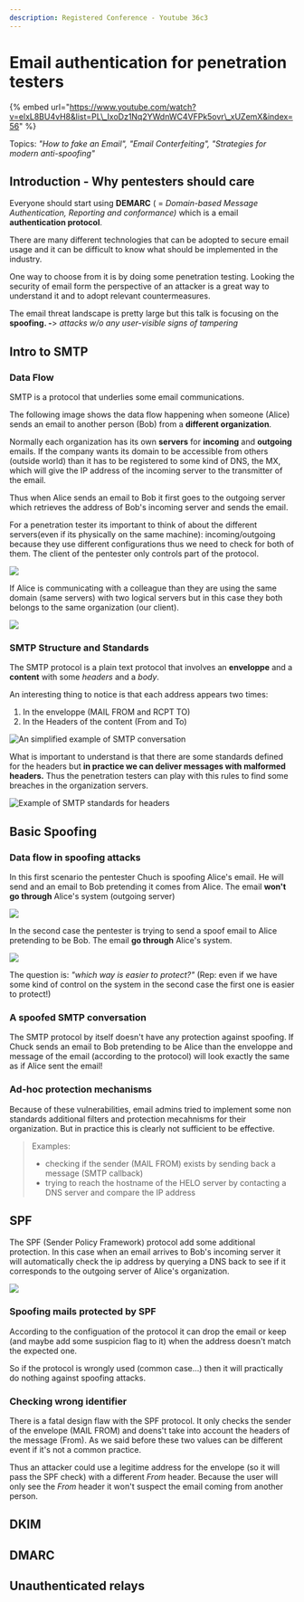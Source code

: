```yaml
---
description: Registered Conference - Youtube 36c3
---
```


# Email authentication for penetration testers

{% embed url="https://www.youtube.com/watch?v=elxL8BU4vH8&list=PL\_IxoDz1Nq2YWdnWC4VFPk5ovr\_xUZemX&index=56" %}

Topics: _"How to fake an Email", "Email Conterfeiting", "Strategies for modern anti-spoofing"_

## Introduction - Why pentesters should care

 Everyone should start using **DEMARC** \( = _Domain-based Message Authentication, Reporting and conformance\)_ which is a email **authentication protocol**.

There are many different technologies that can be adopted to secure email usage and it can be difficult to know what should be implemented in the industry.

One way to choose from it is by doing some penetration testing. Looking the security of email form the perspective of an attacker is a great way to understand it and to adopt relevant countermeasures.

The email threat landscape is pretty large but this talk is focusing on the **spoofing. -**&gt; _attacks w/o any user-visible signs of tampering_

## Intro to SMTP

### Data Flow

SMTP is a protocol that underlies some email communications.

The following image shows the data flow happening when someone \(Alice\) sends an email to another person \(Bob\) from a **different organization**.

Normally each organization has its own **servers** for **incoming** and **outgoing** emails. If the company wants its domain to be accessible from others \(outside world\) than it has to be registered to some kind of DNS, the MX, which will give the IP address of the incoming server to the transmitter of the email.

Thus when Alice sends an email to Bob it first goes to the outgoing server which retrieves the address of  Bob's incoming server and sends the email.

For a penetration tester its important to think of about the different servers\(even if its physically on the same machine\): incoming/outgoing because they use different configurations thus we need to check for both of them. The client of the pentester only controls part of the protocol.

![](.gitbook/assets/smtp.png)

If Alice is communicating with a colleague than they are using the same domain \(same servers\) with two logical servers but in this case they both belongs to the same organization \(our client\).

![](.gitbook/assets/smtp-2.png)

### SMTP Structure and Standards

The SMTP protocol is a plain text protocol that involves an **enveloppe** and a **content** with some _headers_ and a _body_.

An interesting thing to notice is that each address appears two times: 

1. In the enveloppe \(MAIL FROM and RCPT TO\)
2. In the Headers of the content \(From and To\)

![An simplified example of SMTP conversation](.gitbook/assets/smtp-3.png)

What is important to understand is that there are some standards defined for the headers but **in practice we can deliver messages with malformed headers.** Thus the penetration testers can play with this rules to find some breaches in the organization servers.

![Example of SMTP standards for headers](.gitbook/assets/smtp-standards.png)

## Basic Spoofing

### Data flow in spoofing attacks

In this first scenario the pentester Chuch is spoofing Alice's email. He will send and an email to Bob pretending it comes from Alice. The email **won't go through** Alice's system \(outgoing server\)

![](.gitbook/assets/spoofing-1.png)

In the second case the pentester is trying to send a spoof email to Alice pretending to be Bob. The email **go through** Alice's system.

![](.gitbook/assets/spoofing-2.png)

The question is: _"which way is easier to protect?"_ \(Rep: even if we have some kind of control on the system in the second case the first one is easier to protect!\)

### A spoofed SMTP conversation

The SMTP protocol by itself doesn't have any protection against spoofing. If Chuck sends an email to Bob pretending to be Alice than the enveloppe and message of the email \(according to the protocol\) will look exactly the same as if Alice sent the email!

### Ad-hoc protection mechanisms

Because of these vulnerabilities, email admins tried to implement some non standards additional filters and protection mecahnisms for their organization. But in practice this is clearly not sufficient to be effective.

> Examples: 
>
> * checking if the sender \(MAIL FROM\) exists by sending back a message \(SMTP callback\)
> * trying to reach  the hostname of the HELO server by contacting a DNS server and compare the IP address

## SPF

The SPF \(Sender Policy Framework\) protocol add some additional protection. In this case when an email arrives to Bob's incoming server it will automatically check the ip address by querying a DNS back to see if it corresponds to the outgoing server of Alice's organization. 

![](.gitbook/assets/spf.png)

### Spoofing mails protected by SPF

According to the configuation of the protocol it can drop the email or keep \(and maybe add some suspicion flag to it\) when the address doesn't match the expected one.  

So if the protocol is wrongly used \(common case...\) then it will practically do nothing against spoofing attacks.

### Checking wrong identifier

There is a fatal design flaw with the SPF protocol. It only checks the sender of the envelope \(MAIL FROM\) and doens't take into account the headers of the message \(From\). As we said before these two values can be different event if it's not a common practice. 

Thus an attacker could use a legitime address for the envelope \(so it will pass the SPF check\) with a different _From_ header. Because the user will only see the _From_ header it won't suspect the email coming from another person.

## DKIM

## DMARC

## Unauthenticated relays




